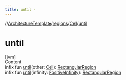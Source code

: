 ```yaml
---
title: until -
---
```

//[ArchitectureTemplate](../../index.md)/[regions](../index.md)/[Cell](index.md)/[until](until.md)



# until  
[jvm]  
Content  
infix fun [until](until.md)(other: [Cell](index.md)): [RectangularRegion](../-rectangular-region/index.md)  
infix fun [until](until.md)(infinity: [PositiveInfinity](../../extensions/-positive-infinity/index.md)): [RectangularRegion](../-rectangular-region/index.md)  



